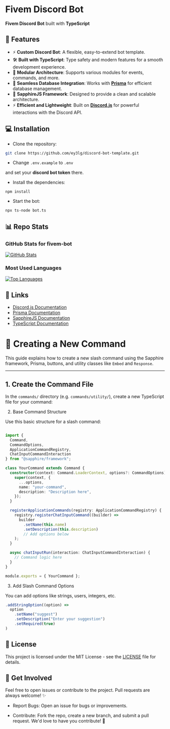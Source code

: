 # Fivem Discord Bot

**Fivem Discord Bot** built with **TypeScript**
## 🚀 Features
- ⚡ **Custom Discord Bot**: A flexible, easy-to-extend bot template.
- 🛠️ **Built with TypeScript**: Type safety and modern features for a smooth development experience.
- 🔄 **Modular Architecture**: Supports various modules for events, commands, and more.
- 🔗 **Seamless Database Integration**: Works with **[Prisma](https://www.prisma.io/)** for efficient database management.
- 🧩 **SapphireJS Framework**: Designed to provide a clean and scalable architecture.
- ⚡ **Efficient and Lightweight**: Built on **[Discord.js](https://discord.js.org/)** for powerful interactions with the Discord API.
## 💻 Installation

- Clone the repository:

```bash
git clone https://github.com/ey3lg/discord-bot-template.git
```

- Change `.env.example` to `.env`

and set your **discord bot token** there.

- Install the dependencies:
```
npm install
```
- Start the bot:
```
npx ts-node bot.ts
```

## 📊 Repo Stats

### GitHub Stats for fivem-bot

[![GitHub Stats](https://github-readme-stats.vercel.app/api?username=ey3lg&repo=fivem-bot&show_icons=true&hide_title=true&hide=prs&count_private=true&theme=radical)](https://github.com/ey3lg/fivem-bot)

### Most Used Languages

[![Top Languages](https://github-readme-stats.vercel.app/api/top-langs/?username=ey3lg&repo=fivem-bot&layout=compact&theme=radical)](https://github.com/ey3lg/fivem-bot)

## 🔗 Links

- [Discord.js Documentation](https://discord.js.org/#/)
- [Prisma Documentation](https://www.prisma.io/docs/)
- [SapphireJS Documentation](https://github.com/sapphiredev/framework)
- [TypeScript Documentation](https://www.typescriptlang.org/)

# 🧩 Creating a New Command

This guide explains how to create a new slash command using the Sapphire framework, Prisma, buttons, and utility classes like `Embed` and `Response`.

---

## 1. Create the Command File

In the `commands/` directory (e.g. `commands/utility/`), create a new TypeScript file for your command: 

2. Base Command Structure

Use this basic structure for a slash command:

```ts

import {
  Command,
  CommandOptions,
  ApplicationCommandRegistry,
  ChatInputCommandInteraction
} from "@sapphire/framework";

class YourCommand extends Command {
  constructor(context: Command.LoaderContext, options?: CommandOptions) {
    super(context, {
      ...options,
      name: "your-command",
      description: "Description here",
    });
  }

  registerApplicationCommands(registry: ApplicationCommandRegistry) {
    registry.registerChatInputCommand((builder) =>
      builder
        .setName(this.name)
        .setDescription(this.description)
        // Add options below
    );
  }

  async chatInputRun(interaction: ChatInputCommandInteraction) {
    // Command logic here
  }
}

module.exports = { YourCommand };

```

3. Add Slash Command Options

You can add options like strings, users, integers, etc.

```ts
.addStringOption((option) =>
  option
    .setName("suggest")
    .setDescription("Enter your suggestion")
    .setRequired(true)
)
```



## 📜 License

This project is licensed under the MIT License - see the [LICENSE](LICENSE) file for details.

## 💬 Get Involved
Feel free to open issues or contribute to the project. Pull requests are always welcome! ✨

- Report Bugs: Open an issue for bugs or improvements.

- Contribute: Fork the repo, create a new branch, and submit a pull request. We'd love to have you contribute! 🤝

